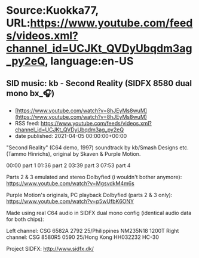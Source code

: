 # Source:Kuokka77, URL:https://www.youtube.com/feeds/videos.xml?channel_id=UCJKt_QVDyUbqdm3ag_py2eQ, language:en-US

## SID music: kb - Second Reality (SIDFX 8580 dual mono bx_🎧)
 - [https://www.youtube.com/watch?v=8hJEyMs8wuM](https://www.youtube.com/watch?v=8hJEyMs8wuM)
 - RSS feed: https://www.youtube.com/feeds/videos.xml?channel_id=UCJKt_QVDyUbqdm3ag_py2eQ
 - date published: 2021-04-05 00:00:00+00:00

"Second Reality" (C64 demo, 1997) soundtrack by kb/Smash Designs etc. (Tammo Hinrichs), original by Skaven & Purple Motion.

00:00 part 1
01:36 part 2
03:39 part 3
07:53 part 4

Parts 2 & 3 emulated and stereo Dolbyfied (i wouldn't bother anymore):
https://www.youtube.com/watch?v=MgsvdkM4m6s

Purple Motion's originals, PC playback Dolbyfied (parts 2 & 3 only):
https://www.youtube.com/watch?v=p5wUfbK6ONY

Made using real C64 audio in SIDFX dual mono config (identical audio data for both chips):

Left channel: CSG 6582A 2792 25/Philippines NM235N18 1200T
Right channel: CSG 8580R5 0590 25/Hong Kong HH032232 HC-30

Project SIDFX:
http://www.sidfx.dk/

